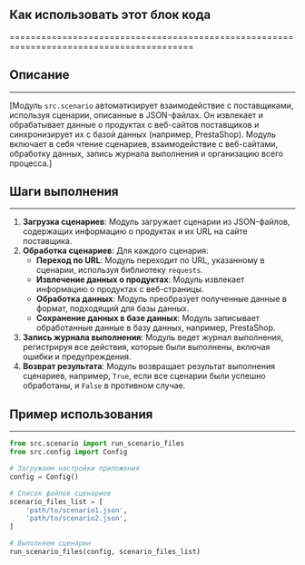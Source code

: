## Как использовать этот блок кода
=========================================================================================

## Описание
-------------------------
[Модуль `src.scenario` автоматизирует взаимодействие с поставщиками, используя сценарии, описанные в JSON-файлах. Он извлекает и обрабатывает данные о продуктах с веб-сайтов поставщиков и синхронизирует их с базой данных (например, PrestaShop). Модуль включает в себя чтение сценариев, взаимодействие с веб-сайтами, обработку данных, запись журнала выполнения и организацию всего процесса.]

## Шаги выполнения
-------------------------
1. **Загрузка сценариев**: Модуль загружает сценарии из JSON-файлов, содержащих информацию о продуктах и их URL на сайте поставщика. 
2. **Обработка сценариев**: Для каждого сценария:
    - **Переход по URL**: Модуль переходит по URL, указанному в сценарии, используя библиотеку `requests`.
    - **Извлечение данных о продуктах**: Модуль извлекает информацию о продуктах с веб-страницы. 
    - **Обработка данных**: Модуль преобразует полученные данные в формат, подходящий для базы данных. 
    - **Сохранение данных в базе данных**: Модуль записывает обработанные данные в базу данных, например, PrestaShop. 
3. **Запись журнала выполнения**:  Модуль ведет журнал выполнения, регистрируя все действия, которые были выполнены, включая ошибки и предупреждения.
4. **Возврат результата**:  Модуль возвращает результат выполнения сценариев, например, `True`, если все сценарии были успешно обработаны, и `False` в противном случае.

## Пример использования
-------------------------

```python
from src.scenario import run_scenario_files
from src.config import Config

# Загружаем настройки приложения
config = Config()

# Список файлов сценариев
scenario_files_list = [
    'path/to/scenario1.json',
    'path/to/scenario2.json',
]

# Выполняем сценарии
run_scenario_files(config, scenario_files_list)
```